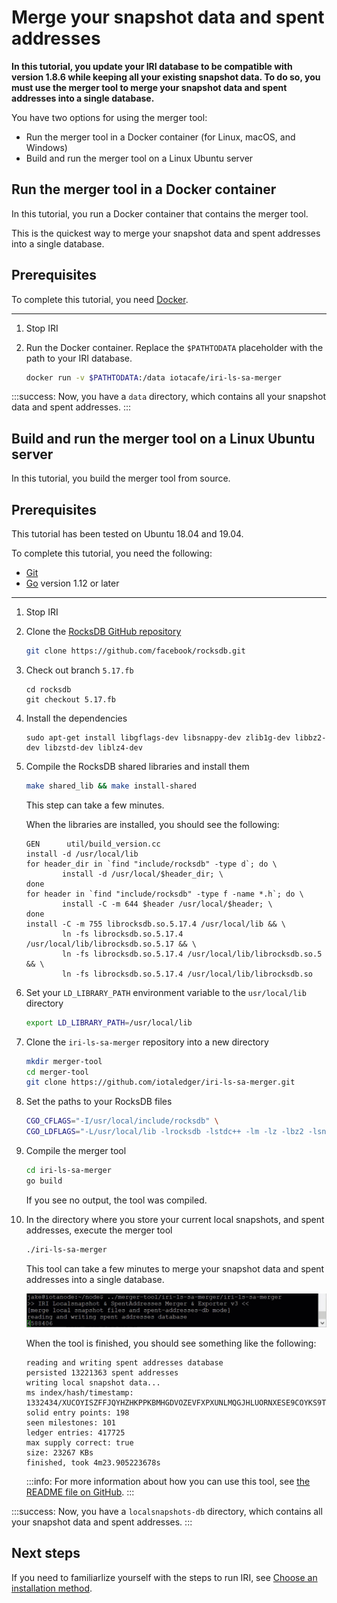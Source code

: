 # Merge your snapshot data and spent addresses

**In this tutorial, you update your IRI database to be compatible with version 1.8.6 while keeping all your existing snapshot data. To do so, you must use the merger tool to merge your snapshot data and spent addresses into a single database.**

You have two options for using the merger tool:

- Run the merger tool in a Docker container (for Linux, macOS, and Windows)
- Build and run the merger tool on a Linux Ubuntu server

## Run the merger tool in a Docker container

In this tutorial, you run a Docker container that contains the merger tool.

This is the quickest way to merge your snapshot data and spent addresses into a single database.

## Prerequisites

To complete this tutorial, you need [Docker](https://docs.docker.com/get-docker/).

---

1. Stop IRI

2. Run the Docker container. Replace the `$PATHTODATA` placeholder with the path to your IRI database.

    ```bash
    docker run -v $PATHTODATA:/data iotacafe/iri-ls-sa-merger
    ```

:::success:
Now, you have a `data` directory, which contains all your snapshot data and spent addresses.
:::

## Build and run the merger tool on a Linux Ubuntu server

In this tutorial, you build the merger tool from source.

## Prerequisites

This tutorial has been tested on Ubuntu 18.04 and 19.04.

To complete this tutorial, you need the following:

- [Git](https://git-scm.com/downloads)
- [Go](https://golang.org/doc/install) version 1.12 or later

---

1. Stop IRI

2. Clone the [RocksDB GitHub repository](https://github.com/facebook/rocksdb)

    ```bash
    git clone https://github.com/facebook/rocksdb.git
    ```

3. Check out branch `5.17.fb`

    ```
    cd rocksdb
    git checkout 5.17.fb
    ```

4. Install the dependencies

    ```
    sudo apt-get install libgflags-dev libsnappy-dev zlib1g-dev libbz2-dev libzstd-dev liblz4-dev
    ```

5. Compile the RocksDB shared libraries and install them

    ```bash
    make shared_lib && make install-shared
    ```

    This step can take a few minutes.

    When the libraries are installed, you should see the following:

    ```
    GEN      util/build_version.cc
    install -d /usr/local/lib
    for header_dir in `find "include/rocksdb" -type d`; do \
            install -d /usr/local/$header_dir; \
    done
    for header in `find "include/rocksdb" -type f -name *.h`; do \
            install -C -m 644 $header /usr/local/$header; \
    done
    install -C -m 755 librocksdb.so.5.17.4 /usr/local/lib && \
            ln -fs librocksdb.so.5.17.4 /usr/local/lib/librocksdb.so.5.17 && \
            ln -fs librocksdb.so.5.17.4 /usr/local/lib/librocksdb.so.5 && \
            ln -fs librocksdb.so.5.17.4 /usr/local/lib/librocksdb.so
    ```

6. Set your `LD_LIBRARY_PATH` environment variable to the `usr/local/lib` directory

    ```bash
    export LD_LIBRARY_PATH=/usr/local/lib
    ```

7. Clone the `iri-ls-sa-merger` repository into a new directory

    ```bash
    mkdir merger-tool
    cd merger-tool
    git clone https://github.com/iotaledger/iri-ls-sa-merger.git
    ```

8. Set the paths to your RocksDB files

    ```bash
    CGO_CFLAGS="-I/usr/local/include/rocksdb" \
    CGO_LDFLAGS="-L/usr/local/lib -lrocksdb -lstdc++ -lm -lz -lbz2 -lsnappy -llz4 -lzstd"
    ```

9. Compile the merger tool

    ```bash
    cd iri-ls-sa-merger
    go build
    ```

    If you see no output, the tool was compiled.

10. In the directory where you store your current local snapshots, and spent addresses, execute the merger tool

    ```bash
    ./iri-ls-sa-merger
    ```

    This tool can take a few minutes to merge your snapshot data and spent addresses into a single database.

    ![Merger tool](../images/snapshot-merger.gif)

    When the tool is finished, you should see something like the following:

    ```
    reading and writing spent addresses database
    persisted 13221363 spent addresses
    writing local snapshot data...
    ms index/hash/timestamp: 1332434/XUCOYISZFFJQYHZHKPPKBMHGDVOZEVFXPXUNLMQGJHLUORNXESE9COYKS9TPUFAZGHXDROMDCR9VA9999/1580794859
    solid entry points: 198
    seen milestones: 101
    ledger entries: 417725
    max supply correct: true
    size: 23267 KBs
    finished, took 4m23.905223678s
    ```

    :::info:
    For more information about how you can use this tool, see [the README file on GitHub](https://github.com/iotaledger/iri-ls-sa-merger#iri-localsnapshot--spentaddresses-merger).
    :::

:::success:
Now, you have a `localsnapshots-db` directory, which contains all your snapshot data and spent addresses.
:::

## Next steps

If you need to familiarlize yourself with the steps to run IRI, see [Choose an installation method](../tutorials/install-iri.md).